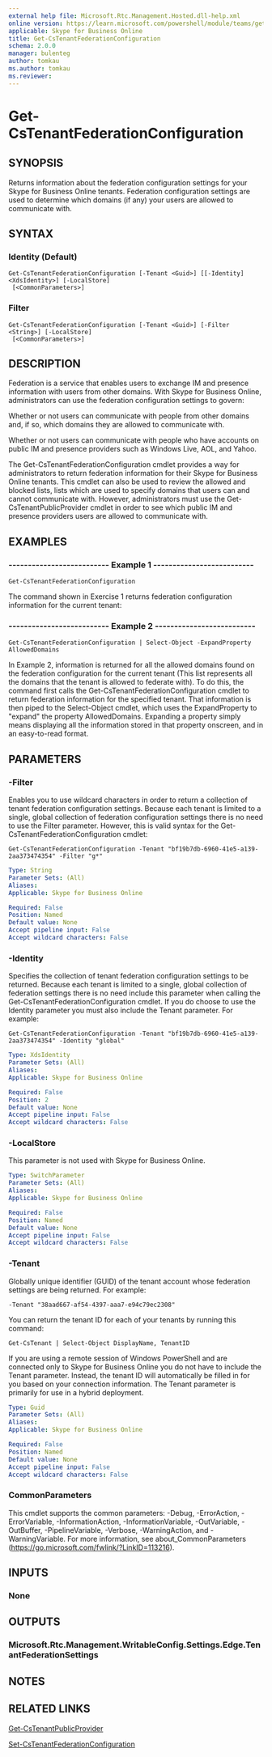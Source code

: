 ```yaml
---
external help file: Microsoft.Rtc.Management.Hosted.dll-help.xml 
online version: https://learn.microsoft.com/powershell/module/teams/get-cstenantfederationconfiguration
applicable: Skype for Business Online
title: Get-CsTenantFederationConfiguration
schema: 2.0.0
manager: bulenteg
author: tomkau
ms.author: tomkau
ms.reviewer:
---
```


# Get-CsTenantFederationConfiguration

## SYNOPSIS
Returns information about the federation configuration settings for your Skype for Business Online tenants.
Federation configuration settings are used to determine which domains (if any) your users are allowed to communicate with.

## SYNTAX

### Identity (Default)
```
Get-CsTenantFederationConfiguration [-Tenant <Guid>] [[-Identity] <XdsIdentity>] [-LocalStore]
 [<CommonParameters>]
```

### Filter
```
Get-CsTenantFederationConfiguration [-Tenant <Guid>] [-Filter <String>] [-LocalStore]
 [<CommonParameters>]
```

## DESCRIPTION
Federation is a service that enables users to exchange IM and presence information with users from other domains.
With Skype for Business Online, administrators can use the federation configuration settings to govern:

Whether or not users can communicate with people from other domains and, if so, which domains they are allowed to communicate with.

Whether or not users can communicate with people who have accounts on public IM and presence providers such as Windows Live, AOL, and Yahoo.

The Get-CsTenantFederationConfiguration cmdlet provides a way for administrators to return federation information for their Skype for Business Online tenants.
This cmdlet can also be used to review the allowed and blocked lists, lists which are used to specify domains that users can and cannot communicate with.
However, administrators must use the Get-CsTenantPublicProvider cmdlet in order to see which public IM and presence providers users are allowed to communicate with.


## EXAMPLES

### -------------------------- Example 1 --------------------------
```
Get-CsTenantFederationConfiguration
```

The command shown in Exercise 1 returns federation configuration information for the current tenant:

### -------------------------- Example 2 --------------------------
```
Get-CsTenantFederationConfiguration | Select-Object -ExpandProperty AllowedDomains
```

In Example 2, information is returned for all the allowed domains found on the federation configuration for the current tenant (This list represents all the domains that the tenant is allowed to federate with). To do this, the command first calls the Get-CsTenantFederationConfiguration cmdlet to return federation information for the specified tenant. That information is then piped to the Select-Object cmdlet, which uses the ExpandProperty to "expand" the property AllowedDomains. Expanding a property simply means displaying all the information stored in that property onscreen, and in an easy-to-read format.


## PARAMETERS

### -Filter
Enables you to use wildcard characters in order to return a collection of tenant federation configuration settings.
Because each tenant is limited to a single, global collection of federation configuration settings there is no need to use the Filter parameter.
However, this is valid syntax for the Get-CsTenantFederationConfiguration cmdlet:

`Get-CsTenantFederationConfiguration -Tenant "bf19b7db-6960-41e5-a139-2aa373474354" -Filter "g*"`

```yaml
Type: String
Parameter Sets: (All)
Aliases: 
Applicable: Skype for Business Online

Required: False
Position: Named
Default value: None
Accept pipeline input: False
Accept wildcard characters: False
```

### -Identity
Specifies the collection of tenant federation configuration settings to be returned.
Because each tenant is limited to a single, global collection of federation settings there is no need include this parameter when calling the Get-CsTenantFederationConfiguration cmdlet.
If you do choose to use the Identity parameter you must also include the Tenant parameter.
For example:

`Get-CsTenantFederationConfiguration -Tenant "bf19b7db-6960-41e5-a139-2aa373474354" -Identity "global"`

```yaml
Type: XdsIdentity
Parameter Sets: (All)
Aliases: 
Applicable: Skype for Business Online

Required: False
Position: 2
Default value: None
Accept pipeline input: False
Accept wildcard characters: False
```

### -LocalStore
This parameter is not used with Skype for Business Online.

```yaml
Type: SwitchParameter
Parameter Sets: (All)
Aliases: 
Applicable: Skype for Business Online

Required: False
Position: Named
Default value: None
Accept pipeline input: False
Accept wildcard characters: False
```

### -Tenant
Globally unique identifier (GUID) of the tenant account whose federation settings are being returned.
For example:

`-Tenant "38aad667-af54-4397-aaa7-e94c79ec2308"`

You can return the tenant ID for each of your tenants by running this command:

`Get-CsTenant | Select-Object DisplayName, TenantID`

If you are using a remote session of Windows PowerShell and are connected only to Skype for Business Online you do not have to include the Tenant parameter.
Instead, the tenant ID will automatically be filled in for you based on your connection information.
The Tenant parameter is primarily for use in a hybrid deployment.

```yaml
Type: Guid
Parameter Sets: (All)
Aliases: 
Applicable: Skype for Business Online

Required: False
Position: Named
Default value: None
Accept pipeline input: False
Accept wildcard characters: False
```

### CommonParameters
This cmdlet supports the common parameters: -Debug, -ErrorAction, -ErrorVariable, -InformationAction, -InformationVariable, -OutVariable, -OutBuffer, -PipelineVariable, -Verbose, -WarningAction, and -WarningVariable. For more information, see about_CommonParameters (https://go.microsoft.com/fwlink/?LinkID=113216).

## INPUTS

### None


## OUTPUTS

### Microsoft.Rtc.Management.WritableConfig.Settings.Edge.TenantFederationSettings


## NOTES


## RELATED LINKS

[Get-CsTenantPublicProvider](Get-CsTenantPublicProvider.md)

[Set-CsTenantFederationConfiguration](Set-CsTenantFederationConfiguration.md)

